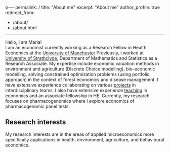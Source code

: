 o---
permalink: /
title: "About me"
excerpt: "About me"
author_profile: true
redirect_from: 
  - /about/
  - /about.html
---

Hello, I am Maria!
<br>
I am an economist currently working as a Research Fellow in Health Economics at the [University of Manchester](https://personalpages.manchester.ac.uk/advanced.php?dn=cn%3DMaria+rodrigues+Rodrigues%2Bumanroleid%3D1421601%2Cou%3DDivision+of+Population+Health%5C%2C+Health+Services+Research+%26+Primary+Care%2Cou%3DSchool+of+Health+Sciences%2Cou%3DFaculty+of+Biology%5C%2C+Medicine+and+Health%2Cou%3DPeople%2Co%3DUniversity+of+Manchester%2Cc%3DGB&employeeType=STAFF&action=read&form_input=Submit)
Previously, I worked at [University of Strathclyde](https://www.strath.ac.uk/staff/rodriguesmariamiss/), Department of Mathematics and Statistics as a Research Associate. My expertise include economic valuation methods in environment and agriculture (Discrete Choice modelling), bio-economic modelling, solving constrained optimization problems (using portfolio approach) in the context of forest economics and disease management. I have extensive experience collaborating on various [projects](https://mariasuerod.github.io/portfolio/) in interdisciplinary teams. I also have extensive experience [teaching](https://mariasuerod.github.io/teaching/) in economics and an associate fellowship in HE.
Currently, my research focuses on pharmacogenomics where I explore economics of pharmacogenomic panel tests. 
<br>

## Research interests

My research interests are in the areas of applied microeconomics more specifically applications in health, environment, agriculture, and behavioural economics.
